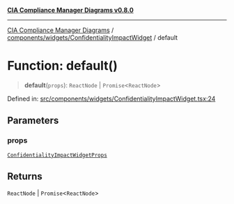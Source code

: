 [**CIA Compliance Manager Diagrams v0.8.0**](../../../../README.md)

***

[CIA Compliance Manager Diagrams](../../../../modules.md) / [components/widgets/ConfidentialityImpactWidget](../README.md) / default

# Function: default()

> **default**(`props`): `ReactNode` \| `Promise`\<`ReactNode`\>

Defined in: [src/components/widgets/ConfidentialityImpactWidget.tsx:24](https://github.com/Hack23/cia-compliance-manager/blob/791b5a1b6e700c8b8480de209374e4cb1086330d/src/components/widgets/ConfidentialityImpactWidget.tsx#L24)

## Parameters

### props

[`ConfidentialityImpactWidgetProps`](../interfaces/ConfidentialityImpactWidgetProps.md)

## Returns

`ReactNode` \| `Promise`\<`ReactNode`\>
